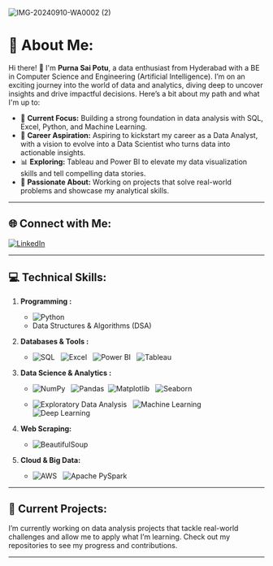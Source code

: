 ![IMG-20240910-WA0002 (2)](https://github.com/user-attachments/assets/67e1a2d6-a229-4a53-8ca3-072efe66af12)
<!-- Replace with your actual banner image link -->

# 💫 About Me:
Hi there! 👋 I'm **Purna Sai Potu**, a data enthusiast from Hyderabad with a BE in Computer Science and Engineering (Artificial Intelligence). I’m on an exciting journey into the world of data and analytics, diving deep to uncover insights and drive impactful decisions. Here’s a bit about my path and what I'm up to:

- 🎯 **Current Focus:** Building a strong foundation in data analysis with SQL, Excel, Python, and Machine Learning.
- 🚀 **Career Aspiration:** Aspiring to kickstart my career as a Data Analyst, with a vision to evolve into a Data Scientist who turns data into actionable insights.
- 📊 **Exploring:** Tableau and Power BI to elevate my data visualization skills and tell compelling data stories.
- 🌱 **Passionate About:** Working on projects that solve real-world problems and showcase my analytical skills.

---

## 🌐 Connect with Me:
[![LinkedIn](https://img.shields.io/badge/LinkedIn-%230077B5.svg?style=for-the-badge&logo=linkedin&logoColor=white)](https://www.linkedin.com/in/purna-sai-potu-96a15523b/)

---

## 💻 Technical Skills:

1. **Programming :**
   - ![Python](https://img.shields.io/badge/Python-3670A0?style=for-the-badge&logo=python&logoColor=ffdd54)
   - Data Structures & Algorithms (DSA)


2. **Databases & Tools :**
   - ![SQL](https://img.shields.io/badge/SQL-276DC3?style=for-the-badge&logo=sqlite&logoColor=white) &nbsp; ![Excel](https://img.shields.io/badge/Excel-217346?style=for-the-badge&logo=microsoft-excel&logoColor=white) &nbsp; ![Power BI](https://img.shields.io/badge/Power_BI-F2C811?style=for-the-badge&logo=powerbi&logoColor=black) &nbsp; ![Tableau](https://img.shields.io/badge/Tableau-E97627?style=for-the-badge&logo=tableau&logoColor=white)


3. **Data Science & Analytics :**
   - ![NumPy](https://img.shields.io/badge/NumPy-013243?style=for-the-badge&logo=numpy&logoColor=white) &nbsp; ![Pandas](https://img.shields.io/badge/Pandas-150458?style=for-the-badge&logo=pandas&logoColor=white) &nbsp;![Matplotlib](https://img.shields.io/badge/Matplotlib-000000?style=for-the-badge&logo=matplotlib&logoColor=white) &nbsp; ![Seaborn](https://img.shields.io/badge/Seaborn-008080?style=for-the-badge&logo=seaborn&logoColor=white)

   - ![Exploratory Data Analysis](https://img.shields.io/badge/Exploratory_Data_Analysis-0096c7?style=for-the-badge) &nbsp; ![Machine Learning](https://img.shields.io/badge/Machine_Learning-ff6f00?style=for-the-badge) &nbsp; ![Deep Learning](https://img.shields.io/badge/Deep_Learning-8e44ad?style=for-the-badge)


4. **Web Scraping:**
   - ![BeautifulSoup](https://img.shields.io/badge/BeautifulSoup-4B8BBE?style=for-the-badge&logo=python&logoColor=white)
   <!--- ![Scrapy](https://img.shields.io/badge/Scrapy-FF6600?style=for-the-badge&logo=scrapy&logoColor=white)
   - ![Selenium](https://img.shields.io/badge/Selenium-43B02A?style=for-the-badge&logo=selenium&logoColor=white) -->

5. **Cloud & Big Data:**
   - ![AWS](https://img.shields.io/badge/AWS-232F3E?style=for-the-badge&logo=amazon-aws&logoColor=white) &nbsp; ![Apache PySpark](https://img.shields.io/badge/Apache_PySpark-E25A1C?style=for-the-badge&logo=apachespark&logoColor=white)

---

## 🚀 Current Projects:
I’m currently working on data analysis projects that tackle real-world challenges and allow me to apply what I’m learning. Check out my repositories to see my progress and contributions.

---
